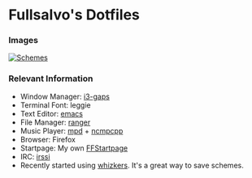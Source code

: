 # Fullsalvo's Dotfiles

### Images
[![Schemes](https://u.teknik.io/MScqsQ.gif)](https://u.teknik.io/io9bal.webm)

### Relevant Information

* Window Manager: [i3-gaps](https://github.com/Airblader/i3)
* Terminal Font: leggie
* Text Editor: [emacs](https://www.gnu.org/software/emacs/)
* File Manager: [ranger](https://github.com/hut/ranger)
* Music Player: [mpd](http://www.musicpd.org/) + [ncmpcpp](http://ncmpcpp.rybczak.net/)
* Browser: Firefox
* Startpage: My own [FFStartpage](https://github.com/fullsalvo/FFStartpage)
* IRC: [irssi](https://github.com/irssi/irssi)
* Recently started using [whizkers](https://github.com/metakirby5/whizkers). It's a great way to save schemes.